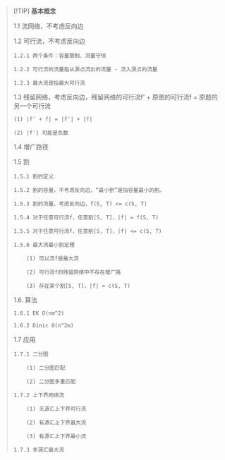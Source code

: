 > [!TIP] **基本概念**
>
> 1.1 流网络，不考虑反向边
> 
> 1.2 可行流，不考虑反向边
> 
>     1.2.1 两个条件：容量限制、流量守恒
> 
>     1.2.2 可行流的流量指从源点流出的流量 - 流入源点的流量
> 
>     1.2.3 最大流是指最大可行流
> 
> 1.3 残留网络，考虑反向边，残留网络的可行流f' + 原图的可行流f = 原题的另一个可行流
> 
>     (1) |f' + f| = |f'| + |f|
> 
>     (2) |f'| 可能是负数
> 
> 1.4 增广路径
> 
> 1.5 割
> 
>     1.5.1 割的定义
> 
>     1.5.2 割的容量，不考虑反向边，“最小割”是指容量最小的割。
> 
>     1.5.3 割的流量，考虑反向边，f(S, T) <= c(S, T)
> 
>     1.5.4 对于任意可行流f，任意割[S, T]，|f| = f(S, T)
> 
>     1.5.5 对于任意可行流f，任意割[S, T]，|f| <= c(S, T)
> 
>     1.5.6 最大流最小割定理
> 
>         (1) 可以流f是最大流
> 
>         (2) 可行流f的残留网络中不存在增广路
> 
>         (3) 存在某个割[S, T]，|f| = c(S, T)
> 
> 1.6. 算法
> 
>     1.6.1 EK O(nm^2)
> 
>     1.6.2 Dinic O(n^2m)
> 
> 1.7 应用
> 
>     1.7.1 二分图
> 
>         (1) 二分图匹配
> 
>         (2) 二分图多重匹配
> 
>     1.7.2 上下界网络流
> 
>         (1) 无源汇上下界可行流
> 
>         (2) 有源汇上下界最大流
> 
>         (3) 有源汇上下界最小流
> 
>     1.7.3 多源汇最大流
